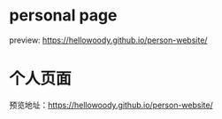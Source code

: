 # personal page

preview: https://hellowoody.github.io/person-website/
 
# 个人页面

预览地址：https://hellowoody.github.io/person-website/


